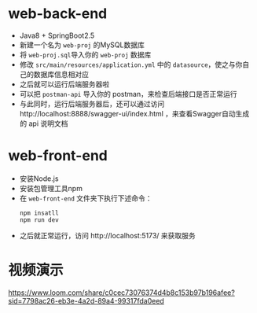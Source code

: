# web-back-end

- Java8 + SpringBoot2.5
- 新建一个名为 `web-proj` 的MySQL数据库
- 将 `web-proj.sql`导入你的 `web-proj` 数据库
- 修改 `src/main/resources/application.yml` 中的 `datasource`，使之与你自己的数据库信息相对应
- 之后就可以运行后端服务器啦
- 可以把 `postman-api` 导入你的 postman，来检查后端接口是否正常运行
- 与此同时，运行后端服务器后，还可以通过访问 http://localhost:8888/swagger-ui/index.html ，来查看Swagger自动生成的 api 说明文档

# web-front-end
- 安装Node.js
- 安装包管理工具npm
- 在 `web-front-end` 文件夹下执行下述命令：
  ```
  npm insatll 
  npm run dev
  ```
- 之后就正常运行，访问 http://localhost:5173/ 来获取服务



# 视频演示

https://www.loom.com/share/c0cec73076374d4b8c153b97b196afee?sid=7798ac26-eb3e-4a2d-89a4-99317fda0eed
